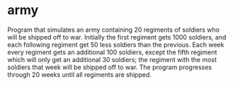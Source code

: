 # army

Program that simulates an army containing 20 regiments of soldiers who will be shipped off to war. Initially the first regiment gets 1000 soldiers, and each following regiment get 50 less soldiers than the previous. Each week every regiment gets an additional 100 soldiers, except the fifth regiment which will only get an additional 30 soldiers; the regiment with the most soldiers that week will be shipped off to war. The program progresses through 20 weeks until all regiments are shipped.
